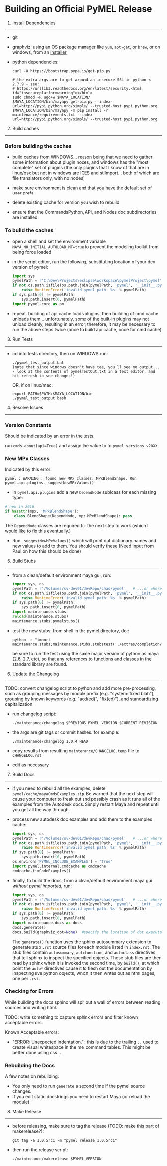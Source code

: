 
Building an Official PyMEL Release
==================================

1) Install Dependencies
-----------------------

  - git
  - graphviz: using an OS package manager like `yum`, `apt-get`, or `brew`, or on windows, from an [installer](http://www.graphviz.org/Download_windows.php)
  - python dependencies:

    ```
    curl -O https://bootstrap.pypa.io/get-pip.py

    # the extra args are to get around an insecure SSL in python < 2.7.9 - see:
    # https://urllib3.readthedocs.org/en/latest/security.<html id="insecureplatformwarning"></html>
    sudo chmod -R ugo+w $MAYA_LOCATION/
    $MAYA_LOCATION/bin/mayapy get-pip.py --index-url=http://pypi.python.org/simple/ --trusted-host pypi.python.org
    $MAYA_LOCATION/bin/mayapy -m pip install -r maintenance/requirements.txt --index-url=http://pypi.python.org/simple/ --trusted-host pypi.python.org
    ```

2) Build caches
---------------

### Before building the caches

  - build caches from WINDOWS... reason being that we need to gather some
    information about plugin nodes, and windows has the "most complete" set of
    plugins (the only plugins that I know of that are in linux/osx but not in
    windows are IGES and stlImport... both of which are file translators only,
    with no nodes)

  - make sure environment is clean and that you have the default set of user prefs.  

  - delete existing cache for version you wish to rebuild

  - ensure that the CommandsPython, API, and Nodes doc subdirectories are installed.

### To build the caches

  - open a shell and set the environment variable `MAYA_NO_INITIAL_AUTOLOAD_MT=true` to prevent the modeling toolkit from being force loaded

  - in the script editor, run the following, substituting location of your dev
    version of pymel:

    ```python
    import sys
    pymelPath = r'C:\Dev\Projects\eclipse\workspace\pymelProject\pymel'   # ...or wherever YOUR pymel version is installed
    if not os.path.isfile(os.path.join(pymelPath, 'pymel', '__init__.py')):
        raise RuntimeError('invalid pymel path: %s' % pymelPath)
    if sys.path[0] != pymelPath:
        sys.path.insert(0, pymelPath)
    import pymel.core as pm
    ```

  - repeat. building of api cache loads plugins, then building of cmd cache
    unloads them... unfortunately, some of the built-in plugins may not
    unload cleanly, resulting in an error; therefore, it may be necessary
    to run the above steps twice (once to build api cache, once for
    cmd cache)

3) Run Tests
------------

  - cd into tests directory, then on WINDOWS run:

        ./pymel_test_output.bat
        (note that since windows doesn't have tee, you'll see no output...
        - look at the contents of pymelTestOut.txt in a text editor, and
        hit refresh to see changes!)

    OR, if on linux/mac:

        export PATH=$PATH:$MAYA_LOCATION/bin
        ./pymel_test_output.bash

4) Resolve Issues
-----------------

### Version Constants

Should be indicated by an error in the tests.

run `cmds.about(api=True)` and assign the value to to `pymel.versions.v20XX`

### New MPx Classes

Indicated by this error:

    pymel : WARNING : found new MPx classes: MPxBlendShape. Run pymel.api.plugins._suggestNewMPxValues()

  - In `pymel.api.plugins` add a new `DependNode` sublcass for each missing type:

  ```python
  # new in 2016
  if hasattr(mpx, 'MPxBlendShape'):
      class BlendShape(DependNode, mpx.MPxBlendShape): pass
  ```

  The `DependNode` classes are required for the next step to work (which I would like to fix this eventually.)  
  - Run `_suggestNewMPxValues()` which will print out dictionary names and new values to add to them.  You should verify these (Need input from Paul on how this should be done)

5) Build Stubs
--------------

  - from a clean/default environment maya gui, run:

    ```python
    import sys, os
    pymelPath = r'/Volumes/sv-dev01/devRepo/chad/pymel'   # ...or wherever YOUR pymel version is installed
    if not os.path.isfile(os.path.join(pymelPath, 'pymel', '__init__.py')):
        raise RuntimeError('invalid pymel path: %s' % pymelPath)
    if sys.path[0] != pymelPath:
        sys.path.insert(0, pymelPath)
    import maintenance.stubs
    reload(maintenance.stubs)
    maintenance.stubs.pymelstubs()
    ```

  - test the new stubs: from shell in the pymel directory, do::

    ```
    python -c "import maintenance.stubs;maintenance.stubs.stubstest('./extras/completion/py')"
    ```

    be sure to run the test using the same major version of python as maya (2.6, 2.7, etc), so that any references to functions and classes in the standard library are found.

6) Update the Changelog
-----------------------

TODO: convert changelog script to python and add more pre-processing, such as grouping messages by module prefix (e.g. "system: fixed blah"), grouping by known keywords (e.g. "add(ed)", "fix(ed)"), and standardizing capitalization.

  - run changelog script:

        ./maintenance/changelog $PREVIOUS_PYMEL_VERSION $CURRENT_REVISION

  - the args are git tags or commit hashes. for example:

        ./maintenance/changelog 1.0.4 HEAD

  - copy results from resulting `maintenance/CHANGELOG.temp` file to `CHANGELOG.rst`
  - edit as necessary


7) Build Docs
-------------

  - if you need to rebuild all the examples, delete `pymel/cache/mayaCmdsExamples.zip`. Be warned that the next step will cause your computer to freak out and possibly crash as it runs all of the examples from the Autodesk docs. Simply restart Maya and repeat until you get all the way through.

  - process new autodesk doc examples and add them to the examples cache:
    ```python
    import sys, os
    pymelPath = r'/Volumes/sv-dev01/devRepo/chad/pymel'   # ...or wherever YOUR pymel version is installed
    if not os.path.isfile(os.path.join(pymelPath, 'pymel', '__init__.py')):
        raise RuntimeError('invalid pymel path: %s' % pymelPath)
    if sys.path[0] != pymelPath:
        sys.path.insert(0, pymelPath)
    os.environ['PYMEL_INCLUDE_EXAMPLES'] = 'True'
    import pymel.internal.cmdcache as cmdcache
    cmdcache.fixCodeExamples()
    ```

  - finally, to build the docs, from a clean/default environment maya gui *without pymel imported*, run:

    ```python
    import sys, os
    pymelPath = r'/Volumes/sv-dev01/devRepo/chad/pymel'   # ...or wherever YOUR pymel version is installed
    if not os.path.isfile(os.path.join(pymelPath, 'pymel', '__init__.py')):
        raise RuntimeError('invalid pymel path: %s' % pymelPath)
    if sys.path[0] != pymelPath:
        sys.path.insert(0, pymelPath)
    import maintenance.docs as docs
    docs.generate()
    docs.build(graphviz_dot=None)  #specify the location of dot executable if not on the PATH
    ```

    The `generate()` function uses the sphinx autosummary extension to generate stub `.rst` source files for each module listed in `index.rst`. The stub files contain `autosummary`, `autofunction`, and `autoclass` directives that tell sphinx to inspect the specified objects.  These stub files are then read by sphinx when it is invoked the second time, by `build()`, at which point the `auto*` directives cause it to flesh out the documentation by inspecting live python objects, which it then writes out as html pages, one per `.rst`.

### Checking for Errors

While building the docs sphinx will spit out a wall of errors between reading sources and writing html.

TODO: write something to capture sphinx errors and filter known acceptable errors.

Known Acceptable errors:

  - "ERROR: Unexpected indentation." : this is due to the trailing `..` used to create visual whitespace in the mel command tables.  This might be better done using css...

### Rebuilding the Docs

A few notes on rebuilding:

  - You only need to run `generate` a second time if the pymel source changes.
  - If you edit static docstrings you need to restart Maya (or reload the module)

8) Make Release
---------------

  - before releasing, make sure to tag the release (TODO: make this part of makerelease?):

        git tag -a 1.0.5rc1 -m "pymel release 1.0.5rc1"
        
  - then run the release script:

        ./maintenance/makerelease $PYMEL_VERSION

